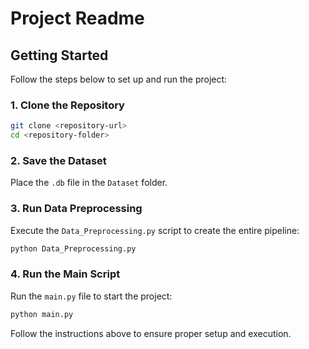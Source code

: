 # Project Readme

## Getting Started

Follow the steps below to set up and run the project:

### 1. Clone the Repository
```bash
git clone <repository-url>
cd <repository-folder>
```

### 2. Save the Dataset
Place the `.db` file in the `Dataset` folder.

### 3. Run Data Preprocessing
Execute the `Data_Preprocessing.py` script to create the entire pipeline:
```bash
python Data_Preprocessing.py
```

### 4. Run the Main Script
Run the `main.py` file to start the project:
```bash
python main.py
```

Follow the instructions above to ensure proper setup and execution.